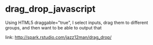 drag_drop_javascript
====================

Using HTML5 draggable="true", I select inputs, drag them to different groups, and then want to be able to output that


link: http://spark.rstudio.com/jazz12man/drag_drop/
